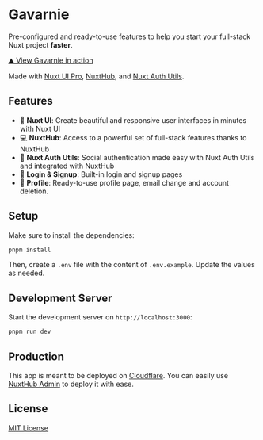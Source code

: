 # Gavarnie

Pre-configured and ready-to-use features to help you start your full-stack Nuxt project **faster**.

[⛰️ View Gavarnie in action](https://gavarnie.barbapapazes.com)

Made with [Nuxt UI Pro](https://ui.nuxt.com), [NuxtHub](https://hub.nuxt.com), and [Nuxt Auth Utils](https://github.com/atinux/nuxt-auth-utils).

## Features

- 🎨 **Nuxt UI**: Create beautiful and responsive user interfaces in minutes with Nuxt UI
- 💻 **NuxtHub**: Access to a powerful set of full-stack features thanks to NuxtHub
- 🔑 **Nuxt Auth Utils**: Social authentication made easy with Nuxt Auth Utils and integrated with NuxtHub
- 🚪 **Login & Signup**: Built-in login and signup pages
- 🧑 **Profile**: Ready-to-use profile page, email change and account deletion.

## Setup

Make sure to install the dependencies:

```bash
pnpm install
```

Then, create a `.env` file with the content of `.env.example`. Update the values as needed.

## Development Server

Start the development server on `http://localhost:3000`:

```bash
pnpm run dev
```

## Production

This app is meant to be deployed on [Cloudflare](https://cloudflare.com). You can easily use [NuxtHub Admin](https://hub.nuxt.com/docs/getting-started/deploy#nuxthub-admin) to deploy it with ease.

## License

[MIT License](./LICENSE)
